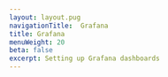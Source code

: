 ```yaml
---
layout: layout.pug
navigationTitle:  Grafana
title: Grafana
menuWeight: 20
beta: false
excerpt: Setting up Grafana dashboards
---
```

